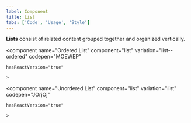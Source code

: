 ```yaml
---
label: Component
title: List
tabs: ['Code', 'Usage', 'Style']
---
```


<page-intro>**Lists** consist of related content grouped together and organized vertically.</page-intro>

<component 
    name="Ordered List"
    component="list" 
    variation="list--ordered"
    codepen="MOEWEP"
    
    hasReactVersion="true"
    
    >
</component>

<component 
    name="Unordered List"
    component="list" 
    variation="list"
    codepen="JOrjOj"
    
    hasReactVersion="true"
    
    >
</component>